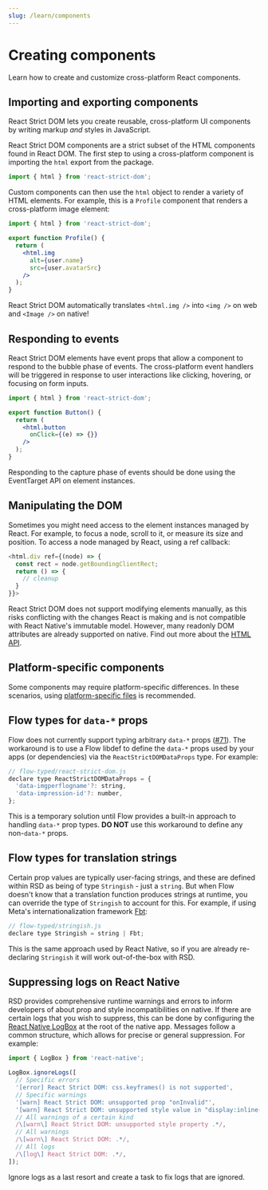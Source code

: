 ```yaml
---
slug: /learn/components
---
```


# Creating components

<p className="text-xl">Learn how to create and customize cross-platform React components.</p>

## Importing and exporting components

React Strict DOM lets you create reusable, cross-platform UI components by writing markup *and* styles in JavaScript.

React Strict DOM components are a strict subset of the HTML components found in React DOM. The first step to using a cross-platform component is importing the `html` export from the package.

```js
import { html } from 'react-strict-dom';
```

Custom components can then use the `html` object to render a variety of HTML elements. For example, this is a `Profile` component that renders a cross-platform image element:

```jsx title="Profile.js"
import { html } from 'react-strict-dom';

export function Profile() {
  return (
    <html.img
      alt={user.name}
      src={user.avatarSrc}
    />
  );
}
```

React Strict DOM automatically translates `<html.img />` into `<img />` on web and `<Image />` on native!

## Responding to events

React Strict DOM elements have event props that allow a component to respond to the bubble phase of events. The cross-platform event handlers will be triggered in response to user interactions like clicking, hovering, or focusing on form inputs.

```jsx title="Button.js"
import { html } from 'react-strict-dom';

export function Button() {
  return (
    <html.button
      onClick={(e) => {}}
    />
  );
}
```

Responding to the capture phase of events should be done using the EventTarget API on element instances.

## Manipulating the DOM

Sometimes you might need access to the element instances managed by React. For example, to focus a node, scroll to it, or measure its size and position. To access a node managed by React, using a ref callback:

```js
<html.div ref={(node) => {
  const rect = node.getBoundingClientRect;
  return () => {
    // cleanup
  }
}}>
```

React Strict DOM does not support modifying elements manually, as this risks conflicting with the changes React is making and is not compatible with React Native's immutable model. However, many readonly DOM attributes are already supported on native. Find out more about the [HTML API](/api/html).

## Platform-specific components

Some components may require platform-specific differences. In these scenarios, using [platform-specific files](/learn/setup/#platform-specific-files) is recommended.

## Flow types for `data-*` props

Flow does not currently support typing arbitrary `data-*` props ([#71](https://github.com/facebook/react-strict-dom/issues/71)). The workaround is to use a Flow libdef to define the `data-*` props used by your apps (or dependencies) via the `ReactStrictDOMDataProps` type. For example:

```js
// flow-typed/react-strict-dom.js
declare type ReactStrictDOMDataProps = {
  'data-imgperflogname'?: string,
  'data-impression-id'?: number,
};
```

This is a temporary solution until Flow provides a built-in approach to handling `data-*` prop types. **DO NOT** use this workaround to define any non-`data-*` props.

## Flow types for translation strings

Certain prop values are typically user-facing strings, and these are defined within RSD as being of type `Stringish` - just a `string`. But when Flow doesn't know that a translation function produces strings at runtime, you can override the type of `Stringish` to account for this. For example, if using Meta's internationalization framework [Fbt](https://github.com/facebook/fbt):

```js
// flow-typed/stringish.js
declare type Stringish = string | Fbt;
```

This is the same approach used by React Native, so if you are already re-declaring `Stringish` it will work out-of-the-box with RSD.

## Suppressing logs on React Native

RSD provides comprehensive runtime warnings and errors to inform developers of about prop and style incompatibilities on native. If there are certain logs that you wish to suppress, this can be done by configuring the [React Native LogBox](https://reactnative.dev/docs/debugging#logbox) at the root of the native app. Messages follow a common structure, which allows for precise or general suppression. For example:

```js
import { LogBox } from 'react-native';

LogBox.ignoreLogs([
  // Specific errors
  '[error] React Strict DOM: css.keyframes() is not supported',
  // Specific warnings
  '[warn] React Strict DOM: unsupported prop "onInvalid"',
  '[warn] React Strict DOM: unsupported style value in "display:inline-flex"',
  // All warnings of a certain kind
  /\[warn\] React Strict DOM: unsupported style property .*/,
  // All warnings
  /\[warn\] React Strict DOM: .*/,
  // All logs
  /\[log\] React Strict DOM: .*/,
]);
```

Ignore logs as a last resort and create a task to fix logs that are ignored.
